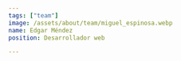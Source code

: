 ```yaml
---
tags: ["team"]
image: /assets/about/team/miguel_espinosa.webp
name: Edgar Méndez
position: Desarrollador web

---
```



